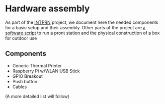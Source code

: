 # Hardware assembly

As part of the [INTPRN](/) project, we document here the needed components for a basic setup and their assembly. Other parts of the 
project are [a software script](https://github.com/ut/PRNSTN) to run a pront station and the physical construction of a box for outdoor use

## Components

* Generic Thermal Printer 
* Raspberry Pi w/WLAN USB Stick
* GPIO Breakout
* Push button
* Cables

(A more detailed list will follow)



